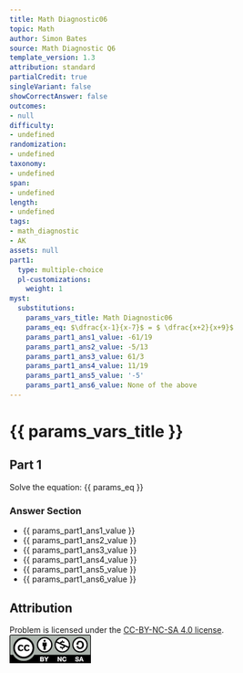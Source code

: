 ```yaml
---
title: Math Diagnostic06
topic: Math
author: Simon Bates
source: Math Diagnostic Q6
template_version: 1.3
attribution: standard
partialCredit: true
singleVariant: false
showCorrectAnswer: false
outcomes:
- null
difficulty:
- undefined
randomization:
- undefined
taxonomy:
- undefined
span:
- undefined
length:
- undefined
tags:
- math_diagnostic
- AK
assets: null
part1:
  type: multiple-choice
  pl-customizations:
    weight: 1
myst:
  substitutions:
    params_vars_title: Math Diagnostic06
    params_eq: $\dfrac{x-1}{x-7}$ = $ \dfrac{x+2}{x+9}$
    params_part1_ans1_value: -61/19
    params_part1_ans2_value: -5/13
    params_part1_ans3_value: 61/3
    params_part1_ans4_value: 11/19
    params_part1_ans5_value: '-5'
    params_part1_ans6_value: None of the above
---
```

# {{ params_vars_title }}

## Part 1

Solve the equation: {{ params_eq }}

### Answer Section

- {{ params_part1_ans1_value }}
- {{ params_part1_ans2_value }}
- {{ params_part1_ans3_value }}
- {{ params_part1_ans4_value }}
- {{ params_part1_ans5_value }}
- {{ params_part1_ans6_value }}

## Attribution

Problem is licensed under the [CC-BY-NC-SA 4.0 license](https://creativecommons.org/licenses/by-nc-sa/4.0/).<br> ![The Creative Commons 4.0 license requiring attribution-BY, non-commercial-NC, and share-alike-SA license.](https://raw.githubusercontent.com/firasm/bits/master/by-nc-sa.png)